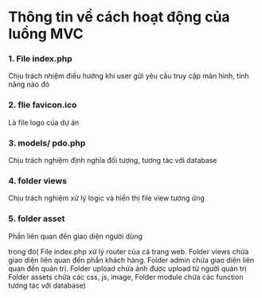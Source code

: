 # Thông tin về cách hoạt động của luồng MVC

### 1. File index.php
Chịu trách nhiệm điều hướng khi user gửi yêu cầu truy cập màn hình, tính năng nào đó

### 2. flie favicon.ico 
Là file logo của dự án 

### 3. models/ pdo.php
Chịu trách nghiệm định nghĩa đối tượng, tương tác với database

### 4. folder views
Chịu trách nghiệm xử lý logic và hiển thị file view tương ứng


### 5. folder asset
Phần liên quan đến giao diện người dùng

trong đó( File index.php xử lý router của cả trang web.
Folder views chứa giao diện liên quan đến phần khách hàng.
Folder admin chứa giao diện liên quan đến quản trị.
Folder upload chứa ảnh được upload từ người quản trị
Folder assets chứa các css, js, image,
Folder module chứa các function tương tác với database)
